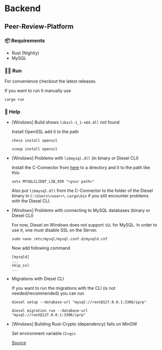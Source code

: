 # Backend

## Peer-Review-Platform

### 📦 Requirements 

* Rust (Nightly)
* MySQL

### 🏃‍♂️ Run

For convenience checkout the latest releases.

If you want to run it manually use 

```
cargo run
```

### 📖 Help

* [Windows] Build shows `libssl-1_1-x64.dll` not found

  Install OpenSSL add it to the path

  ```
  choco install openssl
  ```

  ```
  scoop install openssl
  ```

  

* [Windows] Problems with `libmysql.dll` (in binary or Diesel CLI)

  Install the C-Connector from [here](https://downloads.mysql.com/archives/c-c/) to a directory and it to the path like this:

  ```
  setx MYSQLCLIENT_LIB_DIR "<your path>"	
  ```

  Also put `libmysql.dll` from the C-Connector to the folder of the Diesel binary in `C:\Users\<user>\.cargo\bin` if you still encounter problems with the Diesel CLI.

  

* [Windows] Problems with connecting to MySQL databases (binary or Diesel CLI)

  For now, Diesel on Windows does not support `SSL` for MySQL. In order to use it, one must disable SSL on the Server.

  ```
  sudo nano /etc/mysql/mysql.conf.d/mysqld.cnf
  ```

  Now add following command

  ```
  [mysqld]
  ...
  skip_ssl
  ...
  ```

  

* Migrations with Diesel CLI

  If you want to run the migrations with the CLI (is not needed/recommended) you can run

  ```
  diesel setup --database-url "mysql://root@127.0.0.1:3306/iprp"
  ```

  ```
  diesel migration run --database-url "mysql://root@127.0.0.1:3306/iprp"
  ```

  

* [Windows] Building Rust-Crypto (dependency) fails on MinGW

  Set environment variable `CC=gcc`

  [Source](https://github.com/DaGenix/rust-crypto/issues/369)